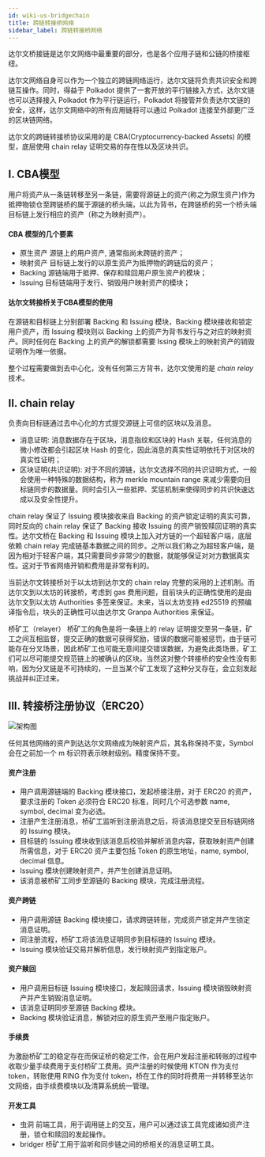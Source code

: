 ```yaml
---
id: wiki-us-bridgechain
title: 跨链转接桥网络
sidebar_label: 跨链转接桥网络
---
```


达尔文桥接链是达尔文网络中最重要的部分，也是各个应用子链和公链的桥接枢纽。

达尔文网络自身可以作为一个独立的跨链网络运行，达尔文链将负责共识安全和跨链互操作。同时，得益于 Polkadot 提供了一套开放的平行链接入方式，达尔文链也可以选择接入 Polkadot 作为平行链运行，Polkadot 将接管并负责达尔文链的安全，这样，达尔文网络中的所有应用链将可以通过 Polkadot 连接至外部更广泛的区块链网络。

达尔文的跨链转接桥协议采用的是 CBA(Cryptocurrency-backed Assets) 的模型，底层使用 chain relay 证明交易的存在性以及区块共识。

## I. CBA模型

用户将资产从一条链转移至另一条链，需要将源链上的资产(称之为原生资产)作为抵押物锁仓至跨链桥的属于源链的桥头端，以此为背书，在跨链桥的另一个桥头端目标链上发行相应的资产（称之为映射资产）。

#### CBA 模型的几个要素
- 原生资产 源链上的用户资产, 通常指尚未跨链的资产；
- 映射资产 目标链上发行的以原生资产为抵押物的跨链后的资产；
- Backing 源链端用于抵押、保存和赎回用户原生资产的模块；
- Issuing 目标链端用于发行、销毁用户映射资产的模块；

#### 达尔文转接桥关于CBA模型的使用
在源链和目标链上分别部署 Backing 和 Issuing 模块，Backing 模块接收和锁定用户资产，而 Issuing 模块则以 Backing 上的资产为背书发行与之对应的映射资产。同时任何在 Backing 上的资产的解锁都需要 Issing 模块上的映射资产的销毁证明作为唯一依据。

整个过程需要做到去中心化，没有任何第三方背书，达尔文使用的是 *chain relay* 技术。

## II. chain relay
负责向目标链通过去中心化的方式提交源链上可信的区块以及消息。
- 消息证明: 消息数据存在于区块，消息指纹和区块的 Hash 关联，任何消息的微小修改都会引起区块 Hash 的变化，因此消息的真实性证明依托于对区块的真实性证明；
- 区块证明(共识证明): 对于不同的源链，达尔文选择不同的共识证明方式，一般会使用一种特殊的数据结构，称为 merkle mountain range 来减少需要向目标链同步的数据量。同时会引入一些抵押、奖惩机制来使得同步的共识快速达成以及安全性提升。

chain relay 保证了 Issuing 模块接收来自 Backing 的资产锁定证明的真实可靠，同时反向的 chain relay 保证了 Backing 接收 Issuing 的资产销毁赎回证明的真实性。达尔文桥在 Backing 和 Issuing 模块上加入对方链的一个超轻客户端，底层依赖 chain relay 完成链基本数据之间的同步。之所以我们称之为超轻客户端，是因为相对于轻客户端，其只需要同步非常少的数据，就能够保证对对方数据真实性。这对于节省网络开销和费用是非常有利的。

当前达尔文转接桥对于以太坊到达尔文的 chain relay 完整的采用的上述机制。而达尔文到以太坊的转接桥，考虑到 gas 费用问题，目前块头的正确性使用的是由达尔文到以太坊 Authorities 多签来保证。未来，当以太坊支持 ed25519 的预编译指令后，块头的正确性可以由达尔文 Granpa Authorities 来保证。

桥矿工（relayer）
桥矿工的角色是将一条链上的 relay 证明提交至另一条链，矿工之间互相监督，提交正确的数据可获得奖励，错误的数据可能被惩罚，由于链可能存在分叉场景，因此桥矿工也可能无意间提交错误数据，为避免此类场景，矿工们可以尽可能提交规范链上的被确认的区块。当然这对整个转接桥的安全性没有影响，因为分叉链是不可持续的，一旦当某个矿工发现了这种分叉存在，会立刻发起挑战并纠正过来。

## III. 转接桥注册协议（ERC20）
![架构图](assets/bridger-register.svg)

任何其他网络的资产到达达尔文网络成为映射资产后，其名称保持不变，Symbol 会在之前加一个 m 标识符表示映射级别。精度保持不变。

#### 资产注册
- 用户调用源链端的 Backing 模块接口，发起桥接注册，对于 ERC20 的资产，要求注册的 Token 必须符合 ERC20 标准，同时几个可选参数 name, symbol, decimal 变为必选。
- 注册产生注册消息，桥矿工监听到注册消息之后，将该消息提交至目标链网络的 Issuing 模块。
- 目标链的 Issuing 模块收到该消息后校验并解析消息内容，获取映射资产创建所需信息，对于 ERC20 资产主要包括 Token 的原生地址，name, symbol, decimal 信息。
- Issuing 模块创建映射资产，并产生创建消息证明。
- 该消息被桥矿工同步至源链的 Backing 模块，完成注册流程。

#### 资产跨链
- 用户调用源链 Backing 模块接口，请求跨链转账，完成资产锁定并产生锁定消息证明。
- 同注册流程，桥矿工将该消息证明同步到目标链的 Issuing 模块。
- Issuing 模块验证交易并解析信息，发行映射资产到指定账户。

#### 资产赎回
- 用户调用目标链 Issuing 模块接口，发起赎回请求，Issuing 模块销毁映射资产并产生销毁消息证明。
- 该消息证明同步至源链 Backing 模块。
- Backing 模块验证消息，解锁对应的原生资产至用户指定账户。

#### 手续费
为激励桥矿工的稳定存在而保证桥的稳定工作，会在用户发起注册和转账的过程中收取少量手续费用于支付桥矿工费用。资产注册的时候使用 KTON 作为支付 token，转账使用 RING 作为支付 token，桥在工作的同时将费用一并转移至达尔文网络，由手续费模块以及清算系统统一管理。

#### 开发工具
* 虫洞
前端工具，用于调用链上的交互，用户可以通过该工具完成诸如资产注册，锁仓和赎回的发起操作。
* bridger
桥矿工用于监听和同步链之间的桥相关的消息证明工具。
